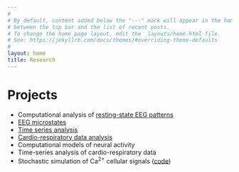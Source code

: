 ```yaml
---
#
# By default, content added below the "---" mark will appear in the home page
# between the top bar and the list of recent posts.
# To change the home page layout, edit the _layouts/home.html file.
# See: https://jekyllrb.com/docs/themes/#overriding-theme-defaults
#
layout: home
title: Research
---
```


# Projects
- Computational analysis of [resting-state EEG patterns](https://frederic-vw.github.io/eeg-patterns)
- [EEG microstates](https://frederic-vw.github.io/eeg_microstates)
- [Time series analysis](https://frederic-vw.github.io/AIF-PAIF)
- [Cardio-respiratory data analysis](https://frederic-vw.github.io/picsdb/)
- Computational models of neural activity
- Time-series analysis of cardio-respiratory data
- Stochastic simulation of Ca<sup>2+</sup> cellular signals ([code](https://github.com/nwieder/SSTS))
